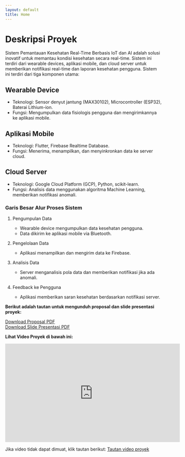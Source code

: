 ```yaml
---
layout: default
title: Home
---
```


# Deskripsi Proyek  
Sistem Pemantauan Kesehatan Real-Time Berbasis IoT dan AI adalah solusi inovatif untuk memantau kondisi kesehatan secara
real-time. Sistem ini terdiri dari wearable devices, aplikasi mobile, dan cloud server untuk memberikan notifikasi real-time dan
laporan kesehatan pengguna. Sistem ini terdiri dari tiga komponen utama:

## Wearable Device
- Teknologi: Sensor denyut jantung (MAX30102), Microcontroller (ESP32), Baterai Lithium-ion.
- Fungsi: Mengumpulkan data fisiologis pengguna dan mengirimkannya ke aplikasi mobile.

## Aplikasi Mobile
- Teknologi: Flutter, Firebase Realtime Database.
- Fungsi: Menerima, menampilkan, dan menyinkronkan data ke server cloud.

## Cloud Server
- Teknologi: Google Cloud Platform (GCP), Python, scikit-learn.
- Fungsi: Analisis data menggunakan algoritma Machine Learning, memberikan notifikasi anomali.

### Garis Besar Alur Proses Sistem
1. Pengumpulan Data  
   - Wearable device mengumpulkan data kesehatan pengguna.
   - Data dikirim ke aplikasi mobile via Bluetooth.

2. Pengelolaan Data  
   - Aplikasi menampilkan dan mengirim data ke Firebase.

3. Analisis Data  
   - Server menganalisis pola data dan memberikan notifikasi jika ada anomali.

4. Feedback ke Pengguna  
   - Aplikasi memberikan saran kesehatan berdasarkan notifikasi server.

**Berikut adalah tautan untuk mengunduh proposal dan slide presentasi proyek:**

[Download Proposal PDF](/pdfs/proposal.pdf)  
[Download Slide Presentasi PDF](/pdfs/presentation.pdf)


**Lihat Video Proyek di bawah ini:**  
<iframe width="560" height="315" src="https://www.youtube.com/embed/[https://youtu.be/1Prk4wFGNbo]" frameborder="0" allowfullscreen></iframe>

Jika video tidak dapat dimuat, klik tautan berikut:
[Tautan video proyek](https://youtu.be/1Prk4wFGNbo)
